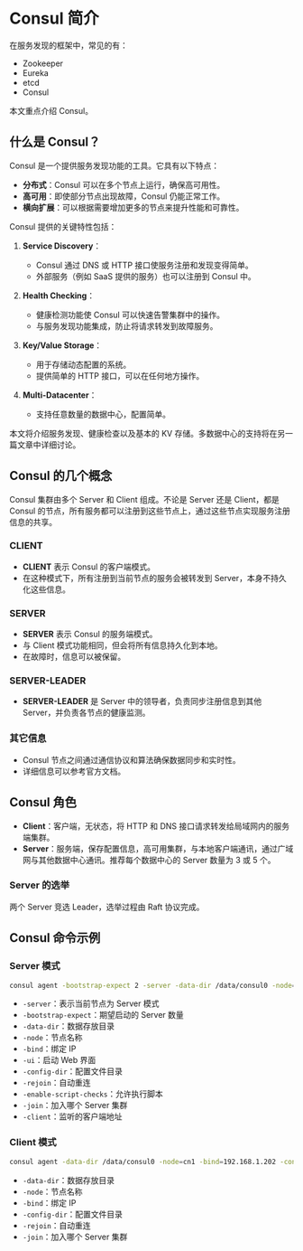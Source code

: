 # Consul 简介

在服务发现的框架中，常见的有：

- Zookeeper
- Eureka
- etcd
- Consul

本文重点介绍 Consul。

## 什么是 Consul？

Consul 是一个提供服务发现功能的工具。它具有以下特点：

- **分布式**：Consul 可以在多个节点上运行，确保高可用性。
- **高可用**：即使部分节点出现故障，Consul 仍能正常工作。
- **横向扩展**：可以根据需要增加更多的节点来提升性能和可靠性。

Consul 提供的关键特性包括：

1. **Service Discovery**：
    - Consul 通过 DNS 或 HTTP 接口使服务注册和发现变得简单。
    - 外部服务（例如 SaaS 提供的服务）也可以注册到 Consul 中。

2. **Health Checking**：
    - 健康检测功能使 Consul 可以快速告警集群中的操作。
    - 与服务发现功能集成，防止将请求转发到故障服务。

3. **Key/Value Storage**：
    - 用于存储动态配置的系统。
    - 提供简单的 HTTP 接口，可以在任何地方操作。

4. **Multi-Datacenter**：
    - 支持任意数量的数据中心，配置简单。

本文将介绍服务发现、健康检查以及基本的 KV 存储。多数据中心的支持将在另一篇文章中详细讨论。

## Consul 的几个概念

Consul 集群由多个 Server 和 Client 组成。不论是 Server 还是 Client，都是 Consul 的节点，所有服务都可以注册到这些节点上，通过这些节点实现服务注册信息的共享。

### CLIENT

- **CLIENT** 表示 Consul 的客户端模式。
- 在这种模式下，所有注册到当前节点的服务会被转发到 Server，本身不持久化这些信息。

### SERVER

- **SERVER** 表示 Consul 的服务端模式。
- 与 Client 模式功能相同，但会将所有信息持久化到本地。
- 在故障时，信息可以被保留。

### SERVER-LEADER

- **SERVER-LEADER** 是 Server 中的领导者，负责同步注册信息到其他 Server，并负责各节点的健康监测。

### 其它信息

- Consul 节点之间通过通信协议和算法确保数据同步和实时性。
- 详细信息可以参考官方文档。

## Consul 角色

- **Client**：客户端，无状态，将 HTTP 和 DNS 接口请求转发给局域网内的服务端集群。
- **Server**：服务端，保存配置信息，高可用集群，与本地客户端通讯，通过广域网与其他数据中心通讯。推荐每个数据中心的 Server 数量为 3 或 5 个。

### Server 的选举

两个 Server 竞选 Leader，选举过程由 Raft 协议完成。

## Consul 命令示例

### Server 模式

```bash
consul agent -bootstrap-expect 2 -server -data-dir /data/consul0 -node=cn1 -bind=192.168.1.202 -ui -config-dir /etc/consul.d -rejoin -join 198.168.188.128 -client=0.0.0.0
```

- `-server`：表示当前节点为 Server 模式
- `-bootstrap-expect`：期望启动的 Server 数量
- `-data-dir`：数据存放目录
- `-node`：节点名称
- `-bind`：绑定 IP
- `-ui`：启动 Web 界面
- `-config-dir`：配置文件目录
- `-rejoin`：自动重连
- `-enable-script-checks`：允许执行脚本
- `-join`：加入哪个 Server 集群
- `-client`：监听的客户端地址

### Client 模式

```bash
consul agent -data-dir /data/consul0 -node=cn1 -bind=192.168.1.202 -config-dir /etc/consul.d -rejoin -join 198.168.188.128
```

- `-data-dir`：数据存放目录
- `-node`：节点名称
- `-bind`：绑定 IP
- `-config-dir`：配置文件目录
- `-rejoin`：自动重连
- `-join`：加入哪个 Server 集群